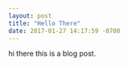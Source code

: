 ```yaml
---
layout: post
title: "Hello There"
date: 2017-01-27 14:17:59 -0700
---
```


hi there this is a blog post.